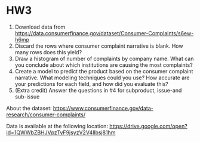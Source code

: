 # HW3
1. Download data from https://data.consumerfinance.gov/dataset/Consumer-Complaints/s6ew-h6mp
2. Discard the rows where consumer complaint narrative is blank. How many rows does this yield?
3. Draw a histogram of number of complaints by company name. What can you conclude about which institutions are causing the most complaints?
4. Create a model to predict the product based on the consumer complaint narrative. What modeling techniques could you use? How accurate are your predictions for each field, and how did you evaluate this?
5. (Extra credit) Answer the questions in #4 for subproduct, issue-and sub-issue

About the dataset: https://www.consumerfinance.gov/data-research/consumer-complaints/

Data is available at the following location: https://drive.google.com/open?id=1QWWbZBHJVpzTyF9jsyzV2V4llbsj81hm
